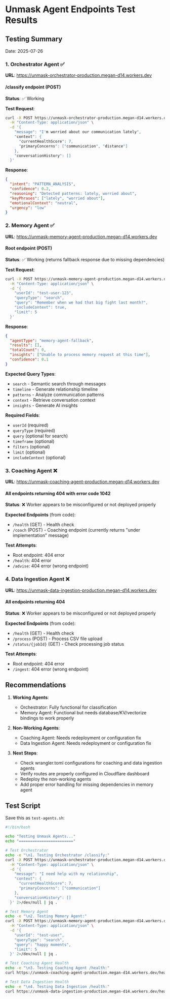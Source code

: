 # Unmask Agent Endpoints Test Results

## Testing Summary
Date: 2025-07-26

### 1. Orchestrator Agent ✅
**URL**: https://unmask-orchestrator-production.megan-d14.workers.dev

#### /classify endpoint (POST)
**Status**: ✅ Working

**Test Request**:
```bash
curl -X POST https://unmask-orchestrator-production.megan-d14.workers.dev/classify \
  -H "Content-Type: application/json" \
  -d '{
    "message": "I'm worried about our communication lately",
    "context": {
      "currentHealthScore": 7,
      "primaryConcerns": ["communication", "distance"]
    },
    "conversationHistory": []
  }'
```

**Response**:
```json
{
  "intent": "PATTERN_ANALYSIS",
  "confidence": 0.2,
  "reasoning": "Detected patterns: lately, worried about",
  "keyPhrases": ["lately", "worried about"],
  "emotionalContext": "neutral",
  "urgency": "low"
}
```

### 2. Memory Agent ✅
**URL**: https://unmask-memory-agent-production.megan-d14.workers.dev

#### Root endpoint (POST)
**Status**: ✅ Working (returns fallback response due to missing dependencies)

**Test Request**:
```bash
curl -X POST https://unmask-memory-agent-production.megan-d14.workers.dev/ \
  -H "Content-Type: application/json" \
  -d '{
    "userId": "test-user-123",
    "queryType": "search",
    "query": "Remember when we had that big fight last month?",
    "includeContext": true,
    "limit": 5
  }'
```

**Response**:
```json
{
  "agentType": "memory-agent-fallback",
  "results": [],
  "totalCount": 0,
  "insights": ["Unable to process memory request at this time"],
  "confidence": 0.1
}
```

**Expected Query Types**:
- `search` - Semantic search through messages
- `timeline` - Generate relationship timeline
- `patterns` - Analyze communication patterns
- `context` - Retrieve conversation context
- `insights` - Generate AI insights

**Required Fields**:
- `userId` (required)
- `queryType` (required)
- `query` (optional for search)
- `timeframe` (optional)
- `filters` (optional)
- `limit` (optional)
- `includeContext` (optional)

### 3. Coaching Agent ❌
**URL**: https://unmask-coaching-agent-production.megan-d14.workers.dev

#### All endpoints returning 404 with error code 1042
**Status**: ❌ Worker appears to be misconfigured or not deployed properly

**Expected Endpoints** (from code):
- `/health` (GET) - Health check
- `/coach` (POST) - Coaching endpoint (currently returns "under implementation" message)

**Test Attempts**:
- Root endpoint: 404 error
- `/health`: 404 error  
- `/advise`: 404 error (wrong endpoint)

### 4. Data Ingestion Agent ❌
**URL**: https://unmask-data-ingestion-production.megan-d14.workers.dev

#### All endpoints returning 404
**Status**: ❌ Worker appears to be misconfigured or not deployed properly

**Expected Endpoints** (from code):
- `/health` (GET) - Health check
- `/process` (POST) - Process CSV file upload
- `/status/{jobId}` (GET) - Check processing job status

**Test Attempts**:
- Root endpoint: 404 error
- `/ingest`: 404 error (wrong endpoint)

## Recommendations

1. **Working Agents**:
   - Orchestrator: Fully functional for classification
   - Memory Agent: Functional but needs database/KV/vectorize bindings to work properly

2. **Non-Working Agents**:
   - Coaching Agent: Needs redeployment or configuration fix
   - Data Ingestion Agent: Needs redeployment or configuration fix

3. **Next Steps**:
   - Check wrangler.toml configurations for coaching and data ingestion agents
   - Verify routes are properly configured in Cloudflare dashboard
   - Redeploy the non-working agents
   - Add proper error handling for missing dependencies in memory agent

## Test Script

Save this as `test-agents.sh`:

```bash
#!/bin/bash

echo "Testing Unmask Agents..."
echo "========================"

# Test Orchestrator
echo -e "\n1. Testing Orchestrator /classify:"
curl -X POST https://unmask-orchestrator-production.megan-d14.workers.dev/classify \
  -H "Content-Type: application/json" \
  -d '{
    "message": "I need help with my relationship",
    "context": {
      "currentHealthScore": 7,
      "primaryConcerns": ["communication"]
    },
    "conversationHistory": []
  }' 2>/dev/null | jq .

# Test Memory Agent
echo -e "\n2. Testing Memory Agent:"
curl -X POST https://unmask-memory-agent-production.megan-d14.workers.dev/ \
  -H "Content-Type: application/json" \
  -d '{
    "userId": "test-user",
    "queryType": "search",
    "query": "happy moments",
    "limit": 5
  }' 2>/dev/null | jq .

# Test Coaching Agent Health
echo -e "\n3. Testing Coaching Agent /health:"
curl https://unmask-coaching-agent-production.megan-d14.workers.dev/health 2>/dev/null | jq .

# Test Data Ingestion Health
echo -e "\n4. Testing Data Ingestion /health:"
curl https://unmask-data-ingestion-production.megan-d14.workers.dev/health 2>/dev/null | jq .
```